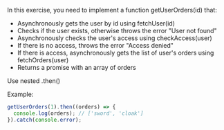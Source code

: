In this exercise, you need to implement a function getUserOrders(id) that:

- Asynchronously gets the user by id using fetchUser(id)
- Checks if the user exists, otherwise throws the error "User not found"
- Asynchronously checks the user's access using checkAccess(user)
- If there is no access, throws the error "Access denied"
- If there is access, asynchronously gets the list of user's orders using fetchOrders(user)
- Returns a promise with an array of orders

Use nested .then()

Example:

```js
getUserOrders(1).then((orders) => {
  console.log(orders); // ['sword', 'cloak']
}).catch(console.error);
```